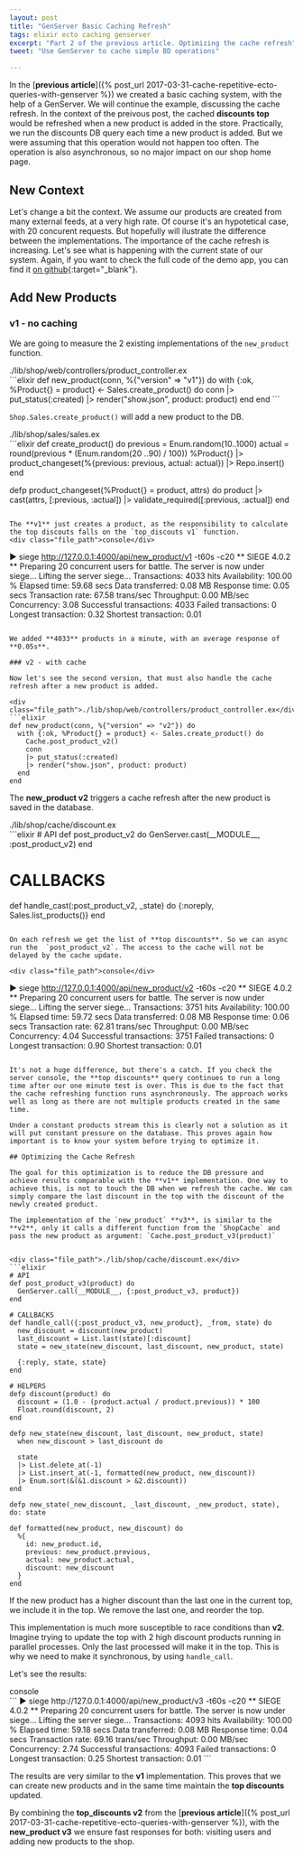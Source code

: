 ```yaml
---
layout: post
title: "GenServer Basic Caching Refresh"
tags: elixir ecto caching genserver
excerpt: "Part 2 of the previous article. Optimizing the cache refresh"
tweet: "Use GenServer to cache simple BD operations"

---
```


In the [**previous article**]({% post_url 2017-03-31-cache-repetitive-ecto-queries-with-genserver %}) we created a basic caching system, with the help of a GenServer. We will continue the example, discussing the cache refresh. In the context of the preivous post, the cached **discounts top** would be refreshed when a new product is added in the store. Practically, we run the discounts DB query each time a new product is added. But we were assuming that this operation would not happen too often. The operation is also asynchronous, so no major impact on our shop home page.

## New Context
Let's change a bit the context. We assume our products are created from many external feeds, at a very high rate. Of course it's an hypotetical case, with 20 concurent requests. But hopefully will ilustrate the difference between the implementations. The importance of the cache refresh is increasing. Let's see what is happening with the current state of our system. Again, if you want to check the full code of the demo app, you can find it [on github](https://github.com/iacobson/blog_discounter){:target="_blank"}.

## Add New Products
### v1 - no caching

We are going to measure the 2 existing implementations of the `new_product` function.

<div class="file_path">./lib/shop/web/controllers/product_controller.ex</div>
```elixir
def new_product(conn, %{"version" => "v1"}) do
  with {:ok, %Product{} = product} <- Sales.create_product() do
    conn
    |> put_status(:created)
    |> render("show.json", product: product)
  end
end
```

`Shop.Sales.create_product()` will add a new product to the DB.
<div class="file_path">./lib/shop/sales/sales.ex</div>
```elixir
def create_product() do
  previous = Enum.random(10..1000)
  actual = round(previous * (Enum.random(20 ..90) / 100))
  %Product{}
  |> product_changeset(%{previous: previous, actual: actual})
  |> Repo.insert()
end

defp product_changeset(%Product{} = product, attrs) do
  product
  |> cast(attrs, [:previous, :actual])
  |> validate_required([:previous, :actual])
end

```

The **v1** just creates a product, as the responsibility to calculate the top discouts falls on the `top_discouts v1` function.
<div class="file_path">console</div>
```
▶ siege http://127.0.0.1:4000/api/new_product/v1 -t60s -c20
** SIEGE 4.0.2
** Preparing 20 concurrent users for battle.
The server is now under siege...
Lifting the server siege...
Transactions:		        4033 hits
Availability:		      100.00 %
Elapsed time:		       59.68 secs
Data transferred:	        0.08 MB
Response time:		        0.05 secs
Transaction rate:	       67.58 trans/sec
Throughput:		        0.00 MB/sec
Concurrency:		        3.08
Successful transactions:        4033
Failed transactions:	           0
Longest transaction:	        0.32
Shortest transaction:	        0.01
```

We added **4033** products in a minute, with an average response of **0.05s**.

### v2 - with cache

Now let's see the second version, that must also handle the cache refresh after a new product is added.  

<div class="file_path">./lib/shop/web/controllers/product_controller.ex</div>
```elixir
def new_product(conn, %{"version" => "v2"}) do
  with {:ok, %Product{} = product} <- Sales.create_product() do
    Cache.post_product_v2()
    conn
    |> put_status(:created)
    |> render("show.json", product: product)
  end
end
```
The **new_product v2** triggers a cache refresh after the new product is saved in the database.  

<div class="file_path">./lib/shop/cache/discount.ex</div>
```elixir
# API
  def post_product_v2 do
    GenServer.cast(__MODULE__, :post_product_v2)
  end

# CALLBACKS
def handle_cast(:post_product_v2, _state) do
  {:noreply, Sales.list_products()}
end

```

On each refresh we get the list of **top discounts**. So we can async run the  `post_product_v2`. The access to the cache will not be delayed by the cache update.  

<div class="file_path">console</div>
```
▶ siege http://127.0.0.1:4000/api/new_product/v2 -t60s -c20
** SIEGE 4.0.2
** Preparing 20 concurrent users for battle.
The server is now under siege...
Lifting the server siege...
Transactions:		        3751 hits
Availability:		      100.00 %
Elapsed time:		       59.72 secs
Data transferred:	        0.08 MB
Response time:		        0.06 secs
Transaction rate:	       62.81 trans/sec
Throughput:		        0.00 MB/sec
Concurrency:		        4.04
Successful transactions:        3751
Failed transactions:	           0
Longest transaction:	        0.90
Shortest transaction:	        0.01
```

It's not a huge difference, but there's a catch. If you check the server console, the **top discounts** query continues to run a long time after our one minute test is over. This is due to the fact that the cache refreshing function runs asynchronously. The approach works well as long as there are not multiple products created in the same time.

Under a constant products stream this is clearly not a solution as it will put constant pressure on the database. This proves again how important is to know your system before trying to optimize it.

## Optimizing the Cache Refresh

The goal for this optimization is to reduce the DB pressure and achieve results comparable with the **v1** implementation. One way to achieve this, is not to touch the DB when we refresh the cache. We can simply compare the last discount in the top with the discount of the newly created product.

The implementation of the `new_product` **v3**, is similar to the **v2**, only it calls a different function from the `ShopCache` and pass the new product as argument: `Cache.post_product_v3(product)`


<div class="file_path">./lib/shop/cache/discount.ex</div>
```elixir
# API
def post_product_v3(product) do
  GenServer.call(__MODULE__, {:post_product_v3, product})
end

# CALLBACKS
def handle_call({:post_product_v3, new_product}, _from, state) do
  new_discount = discount(new_product)
  last_discount = List.last(state)[:discount]
  state = new_state(new_discount, last_discount, new_product, state)

  {:reply, state, state}
end

# HELPERS
defp discount(product) do
  discount = (1.0 - (product.actual / product.previous)) * 100
  Float.round(discount, 2)
end

defp new_state(new_discount, last_discount, new_product, state)
  when new_discount > last_discount do

  state
  |> List.delete_at(-1)
  |> List.insert_at(-1, formatted(new_product, new_discount))
  |> Enum.sort(&(&1.discount > &2.discount))
end

defp new_state(_new_discount, _last_discount, _new_product, state), do: state

def formatted(new_product, new_discount) do
  %{
    id: new_product.id,
    previous: new_product.previous,
    actual: new_product.actual,
    discount: new_discount
  }
end
```

If the new product has a higher discount than the last one in the current top, we include it in the top. We remove the last one, and reorder the top.  

This implementation is much more susceptible to race conditions than **v2**. Imagine trying to update the top with 2 high discount products running in parallel processes. Only the last processed will make it in the top. This is why we need to make it synchronous, by using `handle_call`. 

Let's see the results:  

<div class="file_path">console</div>
```
▶ siege http://127.0.0.1:4000/api/new_product/v3 -t60s -c20
** SIEGE 4.0.2
** Preparing 20 concurrent users for battle.
The server is now under siege...
Lifting the server siege...
Transactions:		        4093 hits
Availability:		      100.00 %
Elapsed time:		       59.18 secs
Data transferred:	        0.08 MB
Response time:		        0.04 secs
Transaction rate:	       69.16 trans/sec
Throughput:		        0.00 MB/sec
Concurrency:		        2.74
Successful transactions:        4093
Failed transactions:	           0
Longest transaction:	        0.25
Shortest transaction:	        0.01
```

The results are very similar to the **v1** implementation. This proves that we can create new products and in the same time maintain the **top discounts** updated.  

By combining the **top_discounts v2** from the [**previous article**]({% post_url 2017-03-31-cache-repetitive-ecto-queries-with-genserver %}), with the **new_product v3** we ensure fast responses for both: visiting users and adding new products to the shop.



